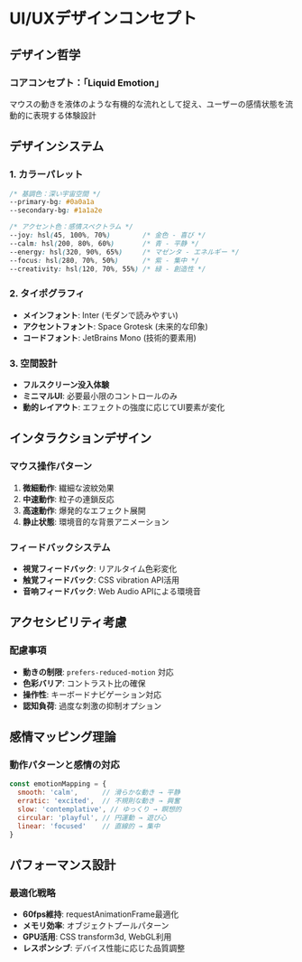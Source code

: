 # UI/UXデザインコンセプト

## デザイン哲学

### コアコンセプト：「Liquid Emotion」
マウスの動きを液体のような有機的な流れとして捉え、ユーザーの感情状態を流動的に表現する体験設計

## デザインシステム

### 1. カラーパレット
```css
/* 基調色：深い宇宙空間 */
--primary-bg: #0a0a1a
--secondary-bg: #1a1a2e

/* アクセント色：感情スペクトラム */
--joy: hsl(45, 100%, 70%)        /* 金色 - 喜び */
--calm: hsl(200, 80%, 60%)       /* 青 - 平静 */
--energy: hsl(320, 90%, 65%)     /* マゼンタ - エネルギー */
--focus: hsl(280, 70%, 50%)      /* 紫 - 集中 */
--creativity: hsl(120, 70%, 55%) /* 緑 - 創造性 */
```

### 2. タイポグラフィ
- **メインフォント**: Inter (モダンで読みやすい)
- **アクセントフォント**: Space Grotesk (未来的な印象)
- **コードフォント**: JetBrains Mono (技術的要素用)

### 3. 空間設計
- **フルスクリーン没入体験**
- **ミニマルUI**: 必要最小限のコントロールのみ
- **動的レイアウト**: エフェクトの強度に応じてUI要素が変化

## インタラクションデザイン

### マウス操作パターン
1. **微細動作**: 繊細な波紋効果
2. **中速動作**: 粒子の連鎖反応
3. **高速動作**: 爆発的なエフェクト展開
4. **静止状態**: 環境音的な背景アニメーション

### フィードバックシステム
- **視覚フィードバック**: リアルタイム色彩変化
- **触覚フィードバック**: CSS vibration API活用
- **音响フィードバック**: Web Audio APIによる環境音

## アクセシビリティ考慮

### 配慮事項
- **動きの制限**: `prefers-reduced-motion` 対応
- **色彩バリア**: コントラスト比の確保
- **操作性**: キーボードナビゲーション対応
- **認知負荷**: 過度な刺激の抑制オプション

## 感情マッピング理論

### 動作パターンと感情の対応
```javascript
const emotionMapping = {
  smooth: 'calm',      // 滑らかな動き → 平静
  erratic: 'excited',  // 不規則な動き → 興奮
  slow: 'contemplative', // ゆっくり → 瞑想的
  circular: 'playful', // 円運動 → 遊び心
  linear: 'focused'    // 直線的 → 集中
}
```

## パフォーマンス設計

### 最適化戦略
- **60fps維持**: requestAnimationFrame最適化
- **メモリ効率**: オブジェクトプールパターン
- **GPU活用**: CSS transform3d, WebGL利用
- **レスポンシブ**: デバイス性能に応じた品質調整